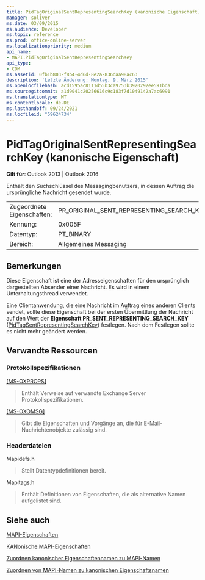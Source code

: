 ```yaml
---
title: PidTagOriginalSentRepresentingSearchKey (kanonische Eigenschaft)
manager: soliver
ms.date: 03/09/2015
ms.audience: Developer
ms.topic: reference
ms.prod: office-online-server
ms.localizationpriority: medium
api_name:
- MAPI.PidTagOriginalSentRepresentingSearchKey
api_type:
- COM
ms.assetid: 0fb1b803-f8b4-4d6d-8e2a-836daa98ac63
description: 'Letzte Änderung: Montag, 9. März 2015'
ms.openlocfilehash: acd1595ac8111d55b3ca9753b3920292ee591bda
ms.sourcegitcommit: a1d9041c20256616c9c183f7d1049142a7ac6991
ms.translationtype: MT
ms.contentlocale: de-DE
ms.lasthandoff: 09/24/2021
ms.locfileid: "59624734"
---
```

# <a name="pidtagoriginalsentrepresentingsearchkey-canonical-property"></a>PidTagOriginalSentRepresentingSearchKey (kanonische Eigenschaft)

  
  
**Gilt für**: Outlook 2013 | Outlook 2016 
  
Enthält den Suchschlüssel des Messagingbenutzers, in dessen Auftrag die ursprüngliche Nachricht gesendet wurde.
  
|||
|:-----|:-----|
|Zugeordnete Eigenschaften:  <br/> |PR_ORIGINAL_SENT_REPRESENTING_SEARCH_KEY  <br/> |
|Kennung:  <br/> |0x005F  <br/> |
|Datentyp:  <br/> |PT_BINARY  <br/> |
|Bereich:  <br/> |Allgemeines Messaging  <br/> |
   
## <a name="remarks"></a>Bemerkungen

Diese Eigenschaft ist eine der Adresseigenschaften für den ursprünglich dargestellten Absender einer Nachricht. Es wird in einem Unterhaltungsthread verwendet.
  
Eine Clientanwendung, die eine Nachricht im Auftrag eines anderen Clients sendet, sollte diese Eigenschaft bei der ersten Übermittlung der Nachricht auf den Wert der **Eigenschaft PR_SENT_REPRESENTING_SEARCH_KEY** ([PidTagSentRepresentingSearchKey](pidtagsentrepresentingsearchkey-canonical-property.md)) festlegen. Nach dem Festlegen sollte es nicht mehr geändert werden.
  
## <a name="related-resources"></a>Verwandte Ressourcen

### <a name="protocol-specifications"></a>Protokollspezifikationen

[[MS-OXPROPS]](https://msdn.microsoft.com/library/f6ab1613-aefe-447d-a49c-18217230b148%28Office.15%29.aspx)
  
> Enthält Verweise auf verwandte Exchange Server Protokollspezifikationen.
    
[[MS-OXOMSG]](https://msdn.microsoft.com/library/daa9120f-f325-4afb-a738-28f91049ab3c%28Office.15%29.aspx)
  
> Gibt die Eigenschaften und Vorgänge an, die für E-Mail-Nachrichtenobjekte zulässig sind.
    
### <a name="header-files"></a>Headerdateien

Mapidefs.h
  
> Stellt Datentypdefinitionen bereit.
    
Mapitags.h
  
> Enthält Definitionen von Eigenschaften, die als alternative Namen aufgelistet sind.
    
## <a name="see-also"></a>Siehe auch



[MAPI-Eigenschaften](mapi-properties.md)
  
[KANonische MAPI-Eigenschaften](mapi-canonical-properties.md)
  
[Zuordnen kanonischer Eigenschaftennamen zu MAPI-Namen](mapping-canonical-property-names-to-mapi-names.md)
  
[Zuordnen von MAPI-Namen zu kanonischen Eigenschaftsnamen](mapping-mapi-names-to-canonical-property-names.md)

